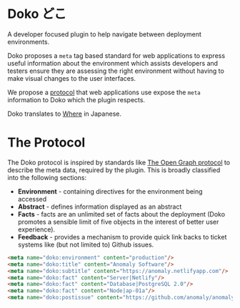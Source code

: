 # Doko どこ
A developer focused plugin to help navigate between deployment environments.

Doko proposes a `meta` tag based standard for web applications to express useful information about the environment which assists developers and testers ensure they are assessing the right environment without having to make visual changes to the user interfaces.

We propose a [protocol](RFC.md) that web applications use expose the `meta` information to Doko which the plugin respects.

Doko translates to [Where](https://translate.google.com/?sl=auto&tl=en&text=doko&op=translate) in Japanese.

# The Protocol

The Doko protocol is inspired by standards like [The Open Graph protocol](https://ogp.me/) to describe the meta data, required by the plugin. This is broadly classified into the following sections:

- **Environment** - containing directives for the environment being accessed
- **Abstract** - defines information displayed as an abstract
- **Facts** - facts are an unlimited set of facts about the deployment (Doko promotes a sensible limit of five objects in the interest of better user experience).
- **Feedback** - provides a mechanism to provide quick link backs to ticket systems like (but not limited to) Github issues.

```html
<meta name="doko:environment" content="production"/>
<meta name="doko:title" content="Anomaly Software"/>
<meta name="doko:subtitle" content="https://anomaly.netlifyapp.com"/>
<meta name="doko:fact" content="Server|Netlify"/>
<meta name="doko:fact" content="Database|PostgreSQL 2.0"/>
<meta name="doko:fact" content="Node|ap-01a"/>
<meta name="doko:postissue" content="https://github.com/anomaly/anomaly/issues/new"/>
```